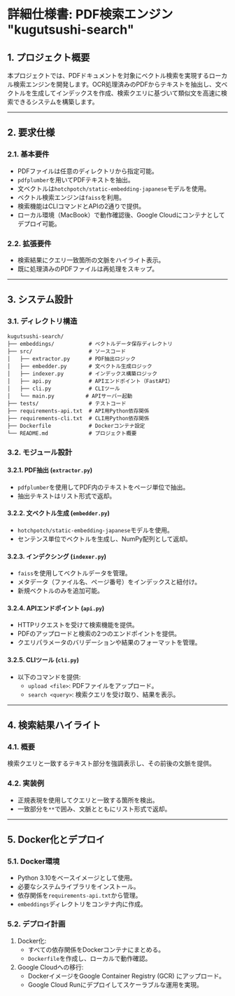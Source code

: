 # 詳細仕様書: PDF検索エンジン "kugutsushi-search"

## **1. プロジェクト概要**
本プロジェクトでは、PDFドキュメントを対象にベクトル検索を実現するローカル検索エンジンを開発します。OCR処理済みのPDFからテキストを抽出し、文ベクトルを生成してインデックスを作成、検索クエリに基づいて類似文を高速に検索できるシステムを構築します。

---

## **2. 要求仕様**

### **2.1. 基本要件**
- PDFファイルは任意のディレクトリから指定可能。
- `pdfplumber`を用いてPDFテキストを抽出。
- 文ベクトルは`hotchpotch/static-embedding-japanese`モデルを使用。
- ベクトル検索エンジンは`faiss`を利用。
- 検索機能はCLIコマンドとAPIの2通りで提供。
- ローカル環境（MacBook）で動作確認後、Google Cloudにコンテナとしてデプロイ可能。

### **2.2. 拡張要件**
- 検索結果にクエリ一致箇所の文脈をハイライト表示。
- 既に処理済みのPDFファイルは再処理をスキップ。

---

## **3. システム設計**

### **3.1. ディレクトリ構造**
```
kugutsushi-search/
├── embeddings/           # ベクトルデータ保存ディレクトリ
├── src/                  # ソースコード
│   ├── extractor.py      # PDF抽出ロジック
│   ├── embedder.py       # 文ベクトル生成ロジック
│   ├── indexer.py        # インデックス構築ロジック
│   ├── api.py            # APIエンドポイント（FastAPI）
│   ├── cli.py            # CLIツール
│   └── main.py          # APIサーバー起動
├── tests/                # テストコード
├── requirements-api.txt  # API用Python依存関係
├── requirements-cli.txt  # CLI用Python依存関係
├── Dockerfile            # Dockerコンテナ設定
└── README.md             # プロジェクト概要
```

### **3.2. モジュール設計**

#### **3.2.1. PDF抽出 (`extractor.py`)**
- `pdfplumber`を使用してPDF内のテキストをページ単位で抽出。
- 抽出テキストはリスト形式で返却。

#### **3.2.2. 文ベクトル生成 (`embedder.py`)**
- `hotchpotch/static-embedding-japanese`モデルを使用。
- センテンス単位でベクトルを生成し、NumPy配列として返却。

#### **3.2.3. インデクシング (`indexer.py`)**
- `faiss`を使用してベクトルデータを管理。
- メタデータ（ファイル名、ページ番号）をインデックスと紐付け。
- 新規ベクトルのみを追加可能。

#### **3.2.4. APIエンドポイント (`api.py`)**
- HTTPリクエストを受けて検索機能を提供。
- PDFのアップロードと検索の2つのエンドポイントを提供。
- クエリパラメータのバリデーションや結果のフォーマットを管理。

#### **3.2.5. CLIツール (`cli.py`)**
- 以下のコマンドを提供:
  - `upload <file>`: PDFファイルをアップロード。
  - `search <query>`: 検索クエリを受け取り、結果を表示。

---

## **4. 検索結果ハイライト**

### **4.1. 概要**
検索クエリと一致するテキスト部分を強調表示し、その前後の文脈を提供。

### **4.2. 実装例**
- 正規表現を使用してクエリと一致する箇所を検出。
- 一致部分を`**`で囲み、文脈とともにリスト形式で返却。

---

## **5. Docker化とデプロイ**

### **5.1. Docker環境**
- Python 3.10をベースイメージとして使用。
- 必要なシステムライブラリをインストール。
- 依存関係を`requirements-api.txt`から管理。
- `embeddings`ディレクトリをコンテナ内に作成。

### **5.2. デプロイ計画**
1. Docker化:
   - すべての依存関係をDockerコンテナにまとめる。
   - `Dockerfile`を作成し、ローカルで動作確認。
2. Google Cloudへの移行:
   - DockerイメージをGoogle Container Registry (GCR) にアップロード。
   - Google Cloud Runにデプロイしてスケーラブルな運用を実現。
